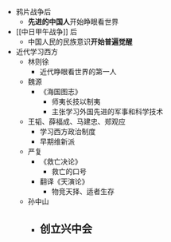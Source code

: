 - 鸦片战争后
	- **先进的中国人**开始睁眼看世界
- [[中日甲午战争]] 后
	- 中国人民的民族意识**开始普遍觉醒**
- 近代学习西方
	- 林则徐
		- 近代睁眼看世界的第一人
	- 魏源
		- 《海国图志》
			- 师夷长技以制夷
			- 主张学习外国先进的军事和科学技术
	- 王韬、薛福成、马建忠、郑观应
		- 学习西方政治制度
		- 早期维新派
	- 严复
		- 《救亡决论》
			- 救亡的口号
		- 翻译《天演论》
			- 物竞天择、适者生存
	- 孙中山
		- 创立兴中会
			-